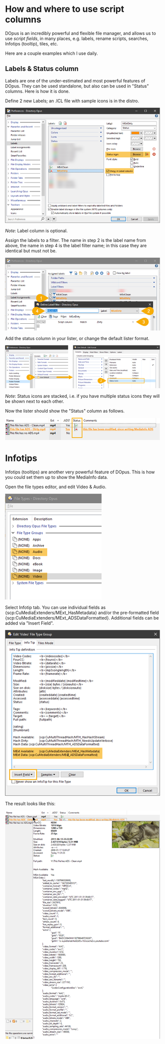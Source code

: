 # How and where to use script columns

DOpus is an incredibly powerful and flexible file manager, and allows us to use *script fields*,
in many places, e.g. labels, rename scripts, searches, Infotips (tooltip), tiles, etc.

Here are a couple examples which I use daily.

## Labels & Status column

Labels are one of the under-estimated and most powerful features of DOpus.
They can be used standalone, but also can be used in "Status" columns. Here is how it is done.

Define 2 new Labels; an .ICL file with sample icons is in the distro.

![./MExt-StatusLabel-1.png](./MExt-StatusLabel-1.png)

*Note*: Label column is optional.

Assign the labels to a filter. The name in step 2 is the label name from above, the name in step 4 is the label filter name; in this case they are identical but must not be.

![./MExt-StatusLabel-2.png](./MExt-StatusLabel-2.png)

Add the status column in your lister, or change the default lister format.

![./MExt-StatusLabel-3.png](./MExt-StatusLabel-3.png)

*Note*: Status icons are stacked, i.e. if you have multiple status icons they will be shown next to each other.

Now the lister should show the "Status" column as follows.

![./MExt-StatusLabel-4.png](./MExt-StatusLabel-4.png)


# Infotips

Infotips (tooltips) are another very powerful feature of DOpus. This is how you could set them up to show the MediaInfo data.

Open the file types editor, and edit Video & Audio.

![./MExt-Infotip-1.png](./MExt-Infotip-1.png)

Select Infotip tab. You can use individual fields as {scp:CuMediaExtenders/MExt_HasMetadata} and/or the pre-formatted field {scp:CuMediaExtenders/MExt_ADSDataFormatted}. Additional fields can be added via "Insert Field".

![./MExt-Infotip-2.png](./MExt-Infotip-2.png)

The result looks like this:

![./MExt-Infotip-3.png](./MExt-Infotip-3.png)
